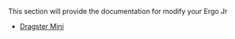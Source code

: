 This section will provide the documentation for modify your Ergo Jr

- [Dragster Mini](dragster-mini/README.md)